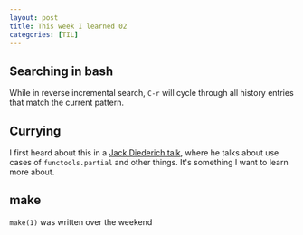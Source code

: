 ```yaml
---
layout: post
title: This week I learned 02
categories: [TIL]
---
```


## Searching in bash

While in reverse incremental search, `C-r` will cycle
through all history entries that match the current pattern.


## Currying
I first heard about this in a [Jack Diederich talk](https://youtu.be/o9pEzgHorH0),
where he talks about use cases of `functools.partial` and other things. 
It's something I want to learn more about.


## make
`make(1)` was written over the weekend

